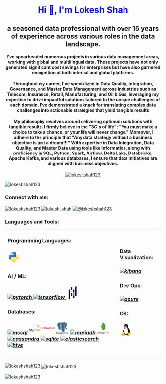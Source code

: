 <h1 align="center" style="color:blue;">Hi 👋, I'm Lokesh Shah</h1>
<h2 align="center">a seasoned data professional with over 15 years of experience across various roles in the data landscape.</h2>
<h4 align="center">I've spearheaded numerous projects in various data management areas, working with global and multilingual data. These projects have not only generated significant cost savings for enterprises but have also garnered recognition at both internal and global platforms.</h4>
<h4 align="center">Throughout my career, I've specialized in Data Quality, Integration, Governance, and Master Data Management across industries such as Telecom, Insurance, Retail, Manufacturing, and Oil & Gas, leveraging my expertise to drive impactful solutions tailored to the unique challenges of each domain. I've demonstrated a knack for translating complex data challenges into actionable strategies that yield tangible results </h4>

<h4 align="center">My philosophy revolves around delivering optimum solutions with tangible results. I firmly believe in the "3C's of life": "You must make a choice to take a chance, or your life will never change." Moreover, I adhere to the principle that "Any data strategy without a business objective is just a dream!!!"
With expertise in Data Integration, Data Quality, and Master Data using tools like Informatica, along with proficiency in SQL, Python, Spark, Airflow, Delta Lake, Databricks, Apache Kafka, and various databases, I ensure that data initiatives are aligned with business objectives. </h4>

<p align="center"> <a href="https://github.com/ryo-ma/github-profile-trophy"><img src="https://github-profile-trophy.vercel.app/?username=lokeshshah123" alt="lokeshshah123" /></a> </p>
<p align="left"> <img src="https://komarev.com/ghpvc/?username=lokeshshah123&label=Profile%20views&color=0e75b6&style=flat" alt="lokeshshah123" /> </p>

<h3 align="left">Connect with me:</h3>
<p align="left">
<a href="https://twitter.com/lokeshshah123" target="blank"><img align="center" src="https://raw.githubusercontent.com/rahuldkjain/github-profile-readme-generator/master/src/images/icons/Social/twitter.svg" alt="lokeshshah123" height="30" width="40" /></a>
<a href="https://linkedin.com/in/lokesh-shah" target="blank"><img align="center" src="https://raw.githubusercontent.com/rahuldkjain/github-profile-readme-generator/master/src/images/icons/Social/linked-in-alt.svg" alt="lokesh-shah" height="30" width="40" /></a>
<a href="https://medium.com/@lokeshshah123" target="blank"><img align="center" src="https://raw.githubusercontent.com/rahuldkjain/github-profile-readme-generator/master/src/images/icons/Social/medium.svg" alt="@lokeshshah123" height="30" width="40" /></a>
</p>
<be>

<h3 align="Left"> Languages and Tools:

<table>
 <tr >
    <td>

<h4 align="Left"> Programming Languages:
<h5 align="Left"> 
  <a href="https://www.python.org" target="_blank" rel="noreferrer"> <img src="https://raw.githubusercontent.com/devicons/devicon/master/icons/python/python-original.svg" alt="python" width="40" height="40"/> </a>
</h5>
</h4>
<h4 align="Left"> AI / ML:
<h5 align="Left"> 
<a href="https://pytorch.org/" target="_blank" rel="noreferrer"> <img src="https://www.vectorlogo.zone/logos/pytorch/pytorch-icon.svg" alt="pytorch" width="40" height="40"/> </a> 
<a href="https://www.tensorflow.org" target="_blank" rel="noreferrer"> <img src="https://www.vectorlogo.zone/logos/tensorflow/tensorflow-icon.svg" alt="tensorflow" width="40" height="40"/> </a> 
<a href="https://pandas.pydata.org/" target="_blank" rel="noreferrer"> <img src="https://raw.githubusercontent.com/devicons/devicon/2ae2a900d2f041da66e950e4d48052658d850630/icons/pandas/pandas-original.svg" alt="pandas" width="40" height="40"/> </a>
</h5> 
</h4>
<h4 align="Left"> Databases:
<h5 align="Left"> 
<a href="https://www.microsoft.com/en-us/sql-server" target="_blank" rel="noreferrer"> <img src="https://www.svgrepo.com/show/303229/microsoft-sql-server-logo.svg" alt="mssql" width="40" height="40"/> </a> 
<a href="https://www.mysql.com/" target="_blank" rel="noreferrer"> <img src="https://raw.githubusercontent.com/devicons/devicon/master/icons/mysql/mysql-original-wordmark.svg" alt="mysql" width="40" height="40"/></a> 
<a href="https://www.oracle.com/" target="_blank" rel="noreferrer"> <img src="https://raw.githubusercontent.com/devicons/devicon/master/icons/oracle/oracle-original.svg" alt="oracle" width="40" height="40"/> </a>
<a href="https://www.postgresql.org" target="_blank" rel="noreferrer"> <img src="https://raw.githubusercontent.com/devicons/devicon/master/icons/postgresql/postgresql-original-wordmark.svg" alt="postgresql" width="40" height="40"/></a>
<a href="https://mariadb.org/" target="_blank" rel="noreferrer"> <img src="https://www.vectorlogo.zone/logos/mariadb/mariadb-icon.svg" alt="mariadb" width="40" height="40"/> </a> 
<a href="https://www.mongodb.com/" target="_blank" rel="noreferrer"> <img src="https://raw.githubusercontent.com/devicons/devicon/master/icons/mongodb/mongodb-original-wordmark.svg" alt="mongodb" width="40" height="40"/></a>
<a href="https://cassandra.apache.org/" target="_blank" rel="noreferrer"> <img src="https://www.vectorlogo.zone/logos/apache_cassandra/apache_cassandra-icon.svg" alt="cassandra" width="40" height="40"/> </a> 
<a href="https://www.sqlite.org/" target="_blank" rel="noreferrer"> <img src="https://www.vectorlogo.zone/logos/sqlite/sqlite-icon.svg" alt="sqlite" width="40" height="40"/> </a> 
<a href="https://www.elastic.co" target="_blank" rel="noreferrer"> <img src="https://www.vectorlogo.zone/logos/elastic/elastic-icon.svg" alt="elasticsearch" width="40" height="40"/> </a>
<a href="https://hive.apache.org/" target="_blank" rel="noreferrer"> <img src="https://www.vectorlogo.zone/logos/apache_hive/apache_hive-icon.svg" alt="hive" width="40" height="40"/> </a> 
</h5> 
</h4>

</td>
    <td >
  <h4 align="Left"> Data Visualization:
<h5 align="Left"> 
<a href="https://www.elastic.co/kibana" target="_blank" rel="noreferrer"> <img src="https://www.vectorlogo.zone/logos/elasticco_kibana/elasticco_kibana-icon.svg" alt="kibana" width="40" height="40"/> </a>
</h5>
</h4>
<h4 align="Left"> Dev Ops:
<h5 align="Left"> 
<a href="https://azure.microsoft.com/en-in/" target="_blank" rel="noreferrer"> <img src="https://www.vectorlogo.zone/logos/microsoft_azure/microsoft_azure-icon.svg" alt="azure" width="40" height="40"/> </a>
</h5>
</h4>  
<h4 align="Left"> OS:
<h5 align="Left"> 
<a href="https://www.linux.org/" target="_blank" rel="noreferrer"> <img src="https://raw.githubusercontent.com/devicons/devicon/master/icons/linux/linux-original.svg" alt="linux" width="40" height="40"/> </a>
</h5>
</h4>  
</td>
 </tr>
</table>
</h3>

<p><img align="left" src="https://github-readme-stats.vercel.app/api/top-langs?username=lokeshshah123&show_icons=true&locale=en&layout=compact" alt="lokeshshah123" /></p>

<p>&nbsp;<img align="center" src="https://github-readme-stats.vercel.app/api?username=lokeshshah123&show_icons=true&locale=en" alt="lokeshshah123" /></p>

<p><img align="center" src="https://github-readme-streak-stats.herokuapp.com/?user=lokeshshah123&" alt="lokeshshah123" /></p>

